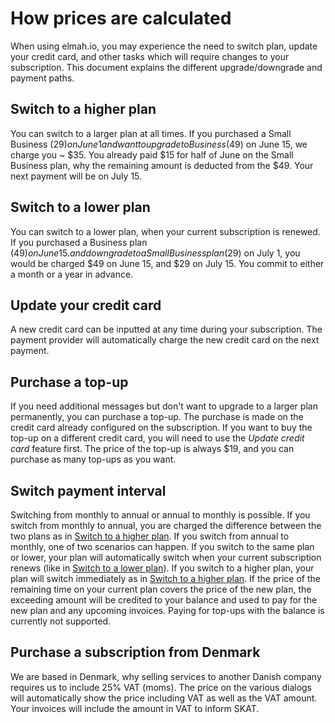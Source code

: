 # How prices are calculated

When using elmah.io, you may experience the need to switch plan, update your credit card, and other tasks which will require changes to your subscription. This document explains the different upgrade/downgrade and payment paths.

## Switch to a higher plan

You can switch to a larger plan at all times. If you purchased a Small Business ($29) on June 1 and want to upgrade to Business ($49) on June 15, we charge you ~ $35. You already paid $15 for half of June on the Small Business plan, why the remaining amount is deducted from the $49. Your next payment will be on July 15.

## Switch to a lower plan

You can switch to a lower plan, when your current subscription is renewed. If you purchased a Business plan ($49) on June 15. and downgrade to a Small Business plan ($29) on July 1, you would be charged $49 on June 15, and $29 on July 15. You commit to either a month or a year in advance.

## Update your credit card

A new credit card can be inputted at any time during your subscription. The payment provider will automatically charge the new credit card on the next payment.

## Purchase a top-up

If you need additional messages but don't want to upgrade to a larger plan permanently, you can purchase a top-up. The purchase is made on the credit card already configured on the subscription. If you want to buy the top-up on a different credit card, you will need to use the *Update credit card* feature first. The price of the top-up is always $19, and you can purchase as many top-ups as you want.

## Switch payment interval

Switching from monthly to annual or annual to monthly is possible. If you switch from monthly to annual, you are charged the difference between the two plans as in [Switch to a higher plan](#switch-to-a-higher-plan). If you switch from annual to monthly, one of two scenarios can happen. If you switch to the same plan or lower, your plan will automatically switch when your current subscription renews (like in [Switch to a lower plan](#switch-to-a-lower-plan)). If you switch to a higher plan, your plan will switch immediately as in [Switch to a higher plan](#switch-to-a-higher-plan). If the price of the remaining time on your current plan covers the price of the new plan, the exceeding amount will be credited to your balance and used to pay for the new plan and any upcoming invoices. Paying for top-ups with the balance is currently not supported.

## Purchase a subscription from Denmark

We are based in Denmark, why selling services to another Danish company requires us to include 25% VAT (moms). The price on the various dialogs will automatically show the price including VAT as well as the VAT amount. Your invoices will include the amount in VAT to inform SKAT.